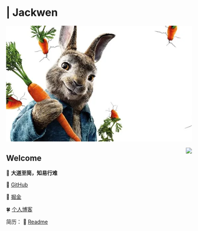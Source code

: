 # | Jackwen

<div>
<p align="center">
    <a href="https://github.com/Code-Jackwen" target="_blank" rel="noopener noreferrer">
        <img src="https://github.com/Code-Jackwen/OtherPictures/blob/main/pic/1.jpg" alt="logo"/>
    </a>
</p>
</div>


      

<img align="right" src="https://github-readme-stats.vercel.app/api?username=code-jackwen&show_icons=true&icon_color=805AD5&text_color=718096&bg_color=ffffff&hide_title=true" />

## Welcome

🌱  **大道至简，知易行难**


:palm_tree:   [GitHub](https://github.com/Code-Jackwen)

:cactus:   [掘金](https://juejin.cn/user/2005154727210477)

:four_leaf_clover:   [个人博客](https://code-jackwen.github.io/)

简历：
:rabbit2:  [Readme](https://github.com/Code-Jackwen)









<!--
**Jack-wen-Java/Jack-wen-Java** is a ✨ _special_ ✨ repository because its `README.md` (this file) appears on your GitHub profile.


<img src="https://raw.githubusercontent.com/dunwu/images/master/common/dunwu-logo-200.png" alt="logo" width="150px"/>

https://github.com/用户名/repository仓库名/raw/分支名master/图片文件夹名称/***.png or***.jpg 

Here are some ideas to get you started:
🍵
- 🔭 I’m currently working on ...
- 🌱 I’m currently learning ...
- 👯 I’m looking to collaborate on ...
- 🤔 I’m looking for help with ...
- 💬 Ask me about ...
- 📫 How to reach me: ...
- 😄 Pronouns: ...
- ⚡ Fun fact: ...
-->
